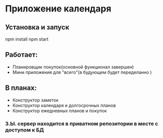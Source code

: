 # Приложение календаря

## Установка и запуск

  npm install
  npm start
## Работает:

* Планировщик покупок(основной функционал завершен)
* Мини приложения для "всего"(в будующем будет переделанно )

## В планах:

* Конструктор заметок
* Конструктор календаря и долгосрочных планов
* Конструктор ежедневных планов и покупок


### З.Ы. сервер находится в приватном репозитории в месте с доступом к БД

